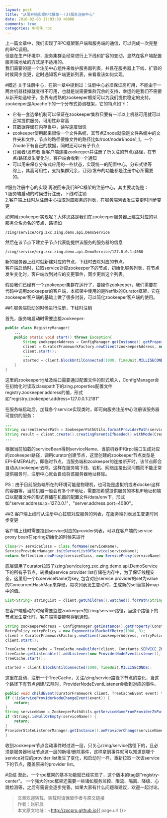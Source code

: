 ```yaml
---
layout: post
title: "从零开始实现RPC框架--(3)服务注册中心"
date: 2016-02-03 17:03:39 +0800
comments: true
categories: 中间件,rpc
---
```

上一篇文章中，我们实现了RPC框架客户端和服务端的通信，可以完成一次完整的RPC调用。   
但是在生产环境中，服务集群会经常进行上下线和扩容的变动，显然在客户端配置服务端地址的方式是不适用的。   
我们需要的是一个注册中心组件来维护服务器列表，并且在服务器上下线、扩容的时候同步变更，定时通知客户端更新列表，来看看该如何实现。
<!--more-->

#概述
关于注册中心，在第一章中提到过：注册中心必须保证高可用，不能由于一两台机器挂掉就变得不可用，也就是说需要集群冗余的支持，幸运的是我们不需要从新开始造轮子，业界有成熟的zookeeper框架可以为我们提供稳定的支持。
zookeeper是Apache下的一个分布式协调框架，它的特点如下：   
*   它有一套选举机制可以保证在zookeeper集群只要有一半以上机器可用就可以正常提供服务，可用性非常高   
*   其数据存储在内存当中，读写速度很快   
*   zookeeper使用起来很像一个文件系统，其节点Znode就像是文件系统中的文件夹和文件，节点的路径很像文件的路径比如/root/node1/node1_1，一个Znode下有自己的数据，同时还可以有子节点   
*   订阅者/发布者 当客户端连接zookeeper并注册了所关注的节点/路径，在节点/路径发生变化时，客户端会收到一个通知   
*   可以用来保存分布式应用的一些状态，实现统一的配置中心，分布式锁等   
综上，其高可用性，支持集群冗余，订阅/发布的功能都是注册中心所需要的。


#服务注册中心的实现
再说回来我们RPC框架的注册中心，其主要功能是：   
1.服务端启动的时候进行注册，下线时注销   
2.客户端上线时从注册中心拉取对应服务的列表，在服务端列表发生变更时同步变更

如何用zookeeper实现呢？大体思路是我们在zookeeper服务器上建立对应的以服务全名命名的节点，路径如
```
/zing/service/org.zxc.zing.demo.api.DemoService
```
然后在该节点下建立子节点代表能提供该服务的服务器的信息
```
/zing/service/org.zxc.zing.demo.api.DemoService/127.0.0.1:4080
```
新的服务器上线时就新建对应的节点，下线时去除对应的节点。   
客户端启动时，拉取service对应zookeeper下的节点，初始化服务列表，在节点发生变化时，客户端收到对应的变更事件，同步更新这个列表。

假设我们已经有一个zookeeper集群在运行了，要操作zookeeper，我们需要在代码中调用zookeeper的客户端，本框架中使用的是Netfilx的Curator框架，它在zookeeper客户端的基础上做了很多封装，可以简化zookeeper客户端的使用。


##1.服务端启动的时候进行注册，下线时注销   

首先，服务端启动时需要连接zookeeper:
```java
public class RegistryManager{
	...
	public static void start() throws Exception{
    	String zookeeperAddress = ConfigManager.getInstance().getProperty(Constants.ZOOKEEPER_ADDRESS);
		client = CuratorFrameworkFactory.newClient(zookeeperAddress, new ExponentialBackoffRetry(1000, 3));
		client.start();
		...
		started = client.blockUntilConnected(1000, TimeUnit.MILLISECONDS);
    }
}
```
这里的zookeeper地址及端口需要通过配置文件的形式填入，ConfigManager会在初始化时读取classpath下的zing.properties配置文件registry.zookeeper.address的值，形式如"registry.zookeeper.address=127.0.0.1:2181"   

在服务端启动后，加载各个service实现类时，即可向服务注册中心注册该服务器可提供的服务：
```java
...
String currentServerPath = ZookeeperPathUtils.formatProviderPath(serviceName, ip, port);
String result = client.create().creatingParentsIfNeeded().withMode(CreateMode.EPHEMERAL).forPath(currentServerPath);
...
```
根据当前加载的serviceBean得到serviceName、当前机器IP和rpc端口生成对应的zookeeper路径，调用curator创建节点，这里创建的zookeeper节点类型是EPHEMERAL的，即临时节点，当服务端和zookeeper的连接断开时，该节点即会自动从zookeeper去除，这样在服务端下线、宕机、网络连接出现问题而不能正常提供服务时，注册中心就会自动将该服务器地址移除。

PS：由于目前服务端所在的环境可能是物理机，也可能是虚拟机或者docker这样的容器等，当前机器一般会有多个IP地址，需要把希望提供服务的本机IP地址和端口以配置文件的形式存储在机器的配置文件/data/env下，形式如"server.address.ip=127.0.0.1"，"server.address.port=4080"。

##2.客户端上线时从注册中心拉取对应服务的列表，在服务端列表发生变更时同步变更

客户端上线时需要拉到service对应的provider列表，可以在客户端的service proxy bean在spring初始化的时候来进行   

```java
Class<?> serviceClass = Class.forName(serviceName);
ServiceProviderManager.initServerListOfService(serviceName);
return Reflection.newProxy(serviceClass, new ServiceProxy(serviceName));
```

底层调用了curator拉取了/zing/service/org.zxc.zing.demo.api.DemoService下的所有子节点，转换成service provider list存储在内存中，为了保证线程安全，这里用一个以serviceName为key, 包含对应service provider的set为value的ConcurrentHashMap来存储，每次列表发生变动时，生成新的set替换掉map中的值。   

```java
List<String> stringList = client.getChildren().watched().forPath(String.format(Constants.SERVICE_ZK_PATH_FORMAT, serviceName));
```

在客户端启动的时候需要监控zookeeper的/zing/service路径，当这个路径下的节点发生变化时，客户端需要能够得到通知。

```java
String zookeeperAddress = ConfigManager.getInstance().getProperty(Constants.ZOOKEEPER_ADDRESS);
RetryPolicy retryPolicy = new ExponentialBackoffRetry(1000, 3);
client = CuratorFrameworkFactory.newClient(zookeeperAddress, retryPolicy);
client.start();

TreeCache treeCache = TreeCache.newBuilder(client, Constants.SERVICE_ZK_PATH_PREFIX).setCacheData(false).build();
treeCache.getListenable().addListener(new ProviderNodeEventListener(), curatorEventThreadPool);
treeCache.start();

started = client.blockUntilConnected(1000, TimeUnit.MILLISECONDS);
```
这里在启动，注册一个TreeCache，关注/zing/service路径下节点的变化，当这个路径下有节点创建/去除时，ProviderNodeEventListener会收到对应的事件。

```java
public void childEvent(CuratorFramework client, TreeCacheEvent event) throws Exception {
if (!isServiceProviderNodeChangeEvent(event)) {
    return;
}
String serviceName = ZookeeperPathUtils.getServiceNameFromProviderZkPath(event.getData().getPath());
if (Strings.isNullOrEmpty(serviceName)) {
    return;
}
ProviderStateListenerManager.getInstance().onProviderChange(serviceName);
}
```
收到zookeeper节点变动事件时过滤一层，只关心/zing/service路径下的，且必须是服务器地址节点这一层的新增/删除事件，这样拿到事件就可以知道是哪个service对应的provider list发生了变化，和启动时一样，重新拉取一次该service下的节点，覆盖原来的provider list。


#总结
至此，一个rpc框架的基本功能就已经实现了，这个版本的tag是"registry-center"。
一个强大的rpc框架还需要一些诸如服务监控、限流、隔离、降级、心跳检测等，之后有需要会逐步完善。如果大家有什么问题和建议，欢迎一起讨论。


> 文章欢迎转载，转载时请保留作者与原文链接  
> 作者：赵轩辰   
> 本文原文地址：<http://zxcpro.github.io{{ page.url }}>